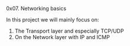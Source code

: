 0x07. Networking basics 

In this project we will mainly focus on:

1. The Transport layer and especially TCP/UDP
2. On the Network layer with IP and ICMP
